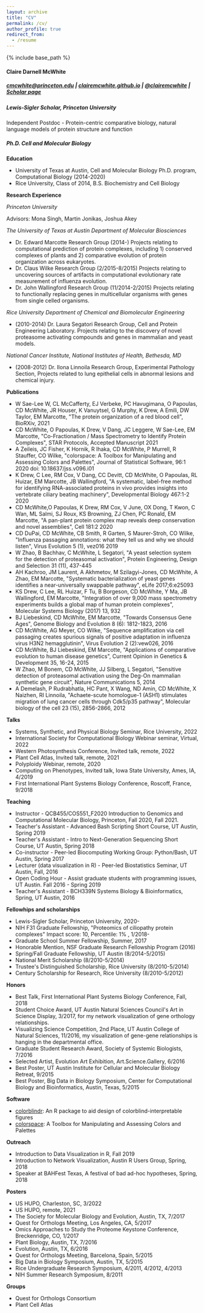 ```yaml
---
layout: archive
title: "CV"
permalink: /cv/
author_profile: true
redirect_from:
  - /resume
---
```


{% include base_path %}
#### Claire Darnell McWhite
##### cmcwhite@princeton.edu |  [clairemcwhite.github.io](https://clairemcwhite.github.io) |  [@clairemcwhite](https://twitter.com/clairemcwhite) | [Scholar page](https://scholar.google.com/citations?hl=en&user=AOYsDhsAAAAJ )

##### Lewis-Sigler Scholar, Princeton University
Independent Postdoc - Protein-centric comparative biology, natural language models of protein structure and function


##### Ph.D. Cell and Molecular Biology
 
**Education**

* University of Texas at Austin, Cell and Molecular Biology Ph.D. program, Computational Biology (2014-2020)
* Rice University, Class of 2014, B.S. Biochemistry and Cell Biology 
 
**Research Experience**

*Princeton University*

Advisors: Mona Singh, Martin Jonikas, Joshua Akey

*The University of Texas at Austin Department of Molecular Biosciences*

* Dr. Edward Marcotte Research Group (2014-) Projects relating to computational prediction of protein complexes, including 1) conserved complexes of plants and 2) comparative evolution of protein organization across eukaryotes.
* Dr. Claus Wilke Research Group (2/2015-8/2015) Projects relating to uncovering sources of artifacts in computational evolutionary rate measurement of influenza evolution.
* Dr. John Wallingford Research Group (11/2014-2/2015) Projects relating to functionally replacing genes in multicellular organisms with genes from single celled organisms.

*Rice University Department of Chemical and Biomolecular Engineering*
             
* (2010-2014) Dr. Laura Segatori Research Group, Cell and Protein Engineering Laboratory. Projects relating to the discovery of novel proteasome activating compounds and genes in mammalian and yeast models.  

*National Cancer Institute, National Institutes of Health, Bethesda, MD*

* (2008-2012) Dr. Ilona Linnoila Research Group, Experimental Pathology Section, Projects related to lung epithelial cells in abnormal lesions and chemical injury.
 

**Publications**

* W Sae-Lee W, CL McCafferty, EJ Verbeke, PC Havugimana, O Papoulas, CD McWhite, JR Houser, K Vanuytsel, G Murphy, K Drew, A Emili, DW Taylor, EM Marcotte, "The protein organization of a red blood cell", BioRXiv, 2021
* CD McWhite, O Papoulas, K Drew, V Dang, JC Leggere, W Sae-Lee, EM Marcotte, "Co-Fractionation / Mass Spectrometry to Identify Protein Complexes", STAR Protocols, Accepted Manuscript 2021
* A Zeileis, JC Fisher, K Hornik, R Ihaka, CD McWhite, P Murrell, R Stauffer, CO Wilke, "colorspace: A Toolbox for Manipulating and Assessing Colors and Palettes", Journal of Statistical Software, 96:1 2020 doi: 10.18637/jss.v096.i01
* K Drew, C Lee, RM Cox, V Dang, CC Devitt, CD McWhite, O Papoulas, RL Huizar, EM Marcotte, JB Wallingford, "A systematic, label-free method for identifying RNA-associated proteins in vivo provides insights into vertebrate ciliary beating machinery", Developmental Biology 467:1-2 2020
* CD McWhite,O Papoulas, K Drew, RM Cox, V June, OX Dong, T Kwon, C Wan, ML Salmi, SJ Roux, KS Browning, ZJ Chen, PC Ronald, EM Marcotte, "A pan-plant protein complex map reveals deep conservation and novel assemblies", Cell 181:2 2020 
* CD DuPai, CD McWhite, CB Smith, R Garten, S Maurer-Stroh, CO Wilke, "Influenza passaging annotations: what they tell us and why we should listen", Virus Evolution 5 (1), vez016 2019
* W Zhao, B Bachhav, C McWhite, L Segatori, "A yeast selection system for the detection of proteasomal activation", Protein Engineering, Design and Selection 31 (11), 437-445
* AH Kachroo, JM Laurent, A Akhmetov, M Szilagyi-Jones, CD McWhite, A Zhao, EM Marcotte, "Systematic bacterialization of yeast genes identifies a near-universally swappable pathway", eLife 2017;6:e25093
* KS Drew, C Lee, RL Huizar, F Tu, B Borgeson, CD McWhite, Y Ma, JB Wallingford, EM Marcotte, "Integration of over 9,000 mass spectrometry experiments builds a global map of human protein complexes", Molecular Systems Biology (2017) 13, 932
* BJ Liebeskind, CD McWhite, EM Marcotte, "Towards Consensus Gene Ages", Genome Biology and Evolution 8 (6): 1812-1823, 2016
* CD McWhite, AG Meyer, CO Wilke, "Sequence amplification via cell passaging creates spurious signals of positive adaptation in influenza virus H3N2 hemagglutinin", Virus Evolution 2 (2):vew026, 2016
* CD McWhite, BJ Liebeskind, EM Marcotte, "Applications of comparative evolution to human disease genetics", Current Opinion in Genetics & Development 35, 16-24, 2015 
* W Zhao, M Bonem, CD McWhite, JJ Silberg, L Segatori, "Sensitive detection of proteasomal activation using the Deg-On mammalian synthetic gene circuit", Nature Communications 5, 2014
* A Demelash, P Rudrabhatla, HC Pant, X Wang, ND Amin, CD McWhite, X Naizhen, RI Linnoila, "Achaete-scute homologue-1 (ASH1) stimulates migration of lung cancer cells through Cdk5/p35 pathway", Molecular biology of the cell 23 (15), 2856-2866, 2012

**Talks**
* Systems, Synthetic, and Physical Biology Seminar, Rice University, 2022
* International Society for Computational Biology Webinar seminar, Virtual, 2022
* Western Photosynthesis Conference, Invited talk, remote, 2022
* Plant Cell Atlas, Invited talk, remote, 2021
* Polyploidy Webinar, remote, 2020
* Computing on Phenotypes, Invited talk, Iowa State University, Ames, IA, 4/2019
* First International Plant Systems Biology Conference, Roscoff, France, 9/2018

**Teaching**
* Instructor - QCB455/COS551_F2020 Introduction to Genomics and Computational Molecular Biology, Princeton, Fall 2020, Fall 2021. 
* Teacher's Assistant - Advanced Bash Scripting Short Course, UT Austin, Spring 2019
* Teacher's Assistant - Intro to Next-Generation Sequencing Short Course, UT Austin, Spring 2018
* Co-instructor - Peer-led Biocomputing Working Group: Python/Bash, UT Austin, Spring 2017
* Lecturer (data visualization in R) - Peer-led Biostatistics Seminar, UT Austin, Fall, 2016
* Open Coding Hour - Assist graduate students with programming issues, UT Austin. Fall 2016 - Spring 2019
* Teacher's Assistant - BCH339N Systems Biology & Bioinformatics, Spring, UT Austin, 2016
 
 
**Fellowhips and scholarships**

* Lewis-Sigler Scholar, Princeton University, 2020-
* NIH F31 Graduate Fellowship, "Proteomics of ciliopathy protein complexes" Impact score: 10, Percentile: 1% , 1/2018-
* Graduate School Summer Fellowship, Summer, 2017
* Honorable Mention, NSF Graduate Research Fellowship Program (2016)
* Spring/Fall Graduate Fellowship, UT Austin (8/2014-5/2015)
* National Merit Scholarship (8/2010-5/2014)
* Trustee's Distinguished Scholarship, Rice University (8/2010-5/2014)
* Century Scholarship for Research, Rice University (8/2010-5/2012)
 
**Honors**

* Best Talk, First International Plant Systems Biology Conference, Fall, 2018
* Student Choice Award, UT Austin Natural Sciences Council's Art in Science Display, 3/2017, for my network visualization of gene orthology relationships.
* Visualizing Science Competition, 2nd Place, UT Austin College of Natural Sciences, 11/2016, my visualization of gene-gene relationships is hanging in the departmental office.
* Graduate Student Research Award, Society of Systemic Biologists, 7/2016
* Selected Artist, Evolution Art Exhibition, Art.Science.Gallery, 6/2016
* Best Poster, UT Austin Institute for Cellular and Molecular Biology Retreat, 9/2015
* Best Poster, Big Data in Biology Symposium, Center for Computational Biology and Bioinformatics, Austin, Texas, 5/2015
 
 
**Software**

 * [colorblindr](https://github.com/clauswilke/colorblindr): An R package to aid design of colorblind-interpretable figures
 * [colorspace](http://colorspace.r-forge.r-project.org/): A Toolbox for Manipulating and Assessing Colors and Palettes
 
**Outreach**

* Introduction to Data Visualization in R, Fall 2019
* Introduction to Network Visualization, Austin R Users Group, Spring, 2018
* Speaker at BAHFest Texas, A festival of bad ad-hoc hypotheses, Spring, 2018




**Posters**

* US HUPO, Charleston, SC, 3/2022
* US HUPO, remote, 2021
* The Society for Molecular Biology and Evolution, Austin, TX, 7/2017
* Quest for Orthologs Meeting, Los Angeles, CA, 5/2017
* Omics Approaches to Study the Proteome Keystone Conference, Breckenridge, CO, 1/2017
* Plant Biology, Austin, TX, 7/2016
* Evolution, Austin, TX, 6/2016
* Quest for Orthologs Meeting, Barcelona, Spain, 5/2015
* Big Data in Biology Symposium, Austin, TX, 5/2015
* Rice Undergraduate Research Symposium, 4/2011, 4/2012, 4/2013
* NIH Summer Research Symposium, 8/2011
 
**Groups**

* Quest for Orthologs Consortium
* Plant Cell Atlas

